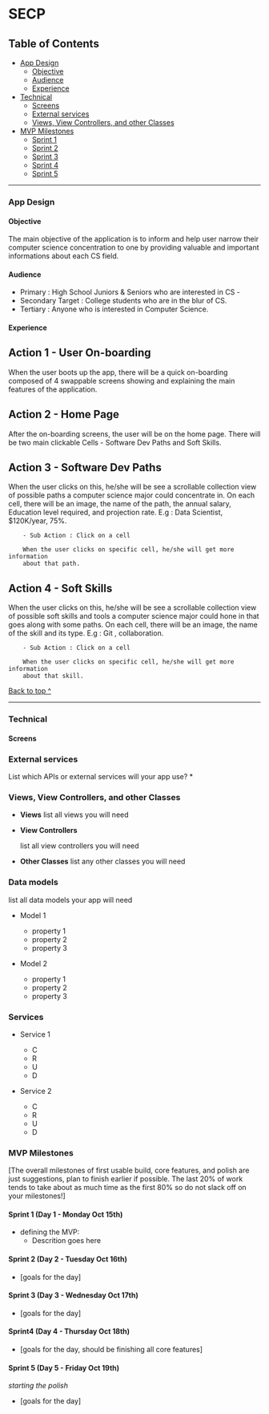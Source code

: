 # SECP

## Table of Contents
  * [App Design](#app-design)
    * [Objective](#objective)
    * [Audience](#audience)
    * [Experience](#experience)
  * [Technical](#technical)
    * [Screens](#Screens)
    * [External services](#external-services)
    * [Views, View Controllers, and other Classes](#Views-View-Controllers-and-other-Classes)
  * [MVP Milestones](#mvp-milestones)
    * [Sprint 1](#Day-1)
    * [Sprint 2](#Day-2)
    * [Sprint 3](#Day-3)
    * [Sprint 4](#Day-4)
    * [Sprint 5](#Day-5)

---

### App Design

#### Objective

The main objective of the application is to inform and help user narrow their computer science concentration to one by providing valuable and important informations about each CS field. 

#### Audience
- Primary : High School Juniors & Seniors who are interested in CS -
- Secondary Target : College students who are in the blur of CS.
- Tertiary : Anyone who is interested in Computer Science.


#### Experience

## Action 1 -  User On-boarding 

When the user boots up the app, there will be a quick on-boarding composed of 4 swappable screens showing  and explaining the main features of the application.

## Action 2 - Home Page

After the on-boarding screens, the user will be on the home page. There will be two main clickable Cells - Software Dev Paths and Soft Skills.

## Action 3 - Software Dev Paths

When the user clicks on this, he/she will be see a scrollable collection view of possible paths a computer science major could concentrate in. On each cell, there will be an image, the name of the path, the annual salary, Education level required, and projection rate. E.g : Data Scientist, $120K/year, 75%.
    
        - Sub Action : Click on a cell
 
        When the user clicks on specific cell, he/she will get more information 
        about that path.


## Action 4 - Soft Skills

When the user clicks on this, he/she will be see a scrollable collection view of possible soft skills and tools a computer science major could hone in that goes along with some paths. On each cell, there will be an image, the name of the skill and its type. E.g : Git , collaboration.

        - Sub Action : Click on a cell
 
        When the user clicks on specific cell, he/she will get more information 
        about that skill.

[Back to top ^](#)

---

### Technical


#### Screens



### External services
List which APIs or external services will your app use?
* 


### Views, View Controllers, and other Classes
* **Views**
  list all views you will need
  
* **View Controllers**
    
  list all view controllers you will need
 
* **Other Classes**
  list any other classes you will need
  

### Data models

list all data models your app will need
* Model 1
    * property 1
    * property 2
    * property 3
    
* Model 2
    * property 1
    * property 2
    * property 3


### Services
* Service 1 
    * C
    * R
    * U
    * D

* Service 2
    * C
    * R
    * U
    * D



### MVP Milestones
[The overall milestones of first usable build, core features, and polish are just suggestions, plan to finish earlier if possible. The last 20% of work tends to take about as much time as the first 80% so do not slack off on your milestones!]

#### Sprint 1 (Day 1 - Monday Oct 15th)

* defining the MVP:
   * Descrition goes here

#### Sprint 2 (Day 2 - Tuesday Oct 16th)
* [goals for the day]

#### Sprint 3 (Day 3 - Wednesday Oct 17th)
* [goals for the day]

#### Sprint4 (Day 4 - Thursday Oct 18th)
* [goals for the day, should be finishing all core features]

#### Sprint 5 (Day 5 - Friday Oct 19th)
_starting the polish_
* [goals for the day]


